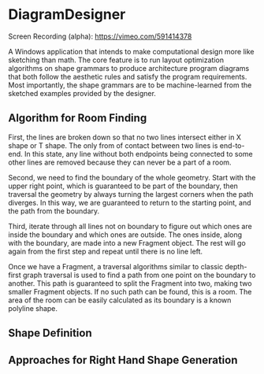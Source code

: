 # DiagramDesigner
Screen Recording (alpha): https://vimeo.com/591414378 

A Windows application that intends to make computational design more like sketching than math. The core feature is to run layout optimization algorithms on shape grammars to produce architecture program diagrams that both follow the aesthetic rules and satisfy the program requirements. Most importantly, the shape grammars are to be machine-learned from the sketched examples provided by the designer. 

## Algorithm for Room Finding
First, the lines are broken down so that no two lines intersect either in X shape or T shape. The only from of contact between two lines is end-to-end. In this state, any line without both endpoints being connected to some other lines are removed because they can never be a part of a room. 

Second, we need to find the boundary of the whole geometry. Start with the upper right point, which is guaranteed to be part of the boundary, then traversal the geometry by always turning the largest corners when the path diverges. In this way, we are guaranteed to return to the starting point, and the path from the boundary. 

Third, iterate through all lines not on boundary to figure out which ones are inside the boundary and which ones are outside. The ones inside, along with the boundary, are made into a new Fragment object. The rest will go again from the first step and repeat until there is no line left. 

Once we have a Fragment, a traversal algorithms similar to classic depth-first graph traversal is used to find a path from one point on the boundary to another. This path is guaranteed to split the Fragment into two, making two smaller Fragment objects. If no such path can be found, this is a room. The area of the room can be easily calculated as its boundary is a known polyline shape. 

## Shape Definition


## Approaches for Right Hand Shape Generation
